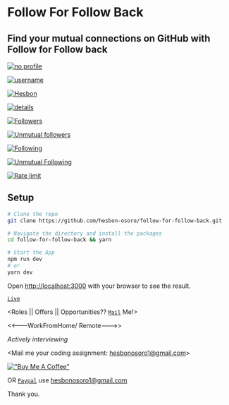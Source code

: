 # Follow For Follow Back

## Find your mutual connections on GitHub with Follow for Follow back

[![no profile](assets/imgs/follow-for-follow-back-no-profile.png)](https://follow-for-follow-back.vercel.app/)

[![username](assets/imgs/follow-for-follow-back-username-modal.png)](https://follow-for-follow-back.vercel.app/)

[![Hesbon](assets/imgs/follow-for-follow-back-hesbon.png)](https://follow-for-follow-back.vercel.app/)

[![details](assets/imgs/follow-for-follow-back-hesbon-details.png)](https://follow-for-follow-back.vercel.app/)

[![Followers](assets/imgs/follow-for-follow-back-hesbon-followers.png)](https://follow-for-follow-back.vercel.app/)

[![Unmutual followers](assets/imgs/follow-for-follow-back-hesbon-unmutual-followers.png)](https://follow-for-follow-back.vercel.app/)

[![Following](assets/imgs/follow-for-follow-back-hesbon-following.png)](https://follow-for-follow-back.vercel.app/)

[![Unmutual Following](assets/imgs/follow-for-follow-back-hesbon-unmutual-following.png)](https://follow-for-follow-back.vercel.app/)

[![Rate limit](assets/imgs/follow-for-follow-back-rate-limit.png)](https://follow-for-follow-back.vercel.app/)


## Setup

```bash
# Clone the repo
git clone https://github.com/hesbon-osoro/follow-for-follow-back.git

# Navigate the directory and install the packages
cd follow-for-follow-back && yarn

# Start the App
npm run dev
# or
yarn dev
```

Open [http://localhost:3000](http://localhost:3000) with your browser to see the result.

[`Live`](https://follow-for-follow-back.vercel.app/)

<Roles || Offers || Opportunities?? [`Mail`](mailto:hesbonosoro1@gmail.com) Me!>

<<---WorkFromHome/ Remote--->>

_Actively interviewing_

<Mail me your coding assignment: hesbonosoro1@gmail.com>

[!["Buy Me A Coffee"](https://www.buymeacoffee.com/assets/img/custom_images/orange_img.png)](https://www.buymeacoffee.com/wazimu)

OR [`Paypal`](https://www.paypal.com/) use <hesbonosoro1@gmail.com>

Thank you.
